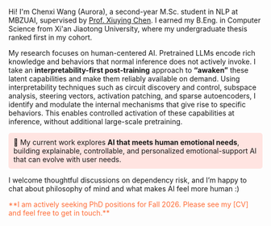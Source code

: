<span class='anchor' id='about-me'></span>
Hi! I'm Chenxi Wang (Aurora), a second-year M.Sc. student in NLP at MBZUAI, supervised by [Prof. Xiuying Chen](https://iriscxy.github.io/). I earned my B.Eng. in Computer Science from Xi'an Jiaotong University, where my undergraduate thesis ranked first in my cohort.

<!-- My research focuses on human-centered AI. I take an **interpretability-first post-training** approach to **“awaken”** latent knowledge and behaviors in pretrained LLMs that are not actively invoked under normal inference. I use interpretability techniques such as circuit discovery and control, subspace analysis, steering vectors, activation patching, and sparse autoencoders, **without additional large-scale pretraining**. -->
My research focuses on human-centered AI. Pretrained LLMs encode rich knowledge and behaviors that normal inference does not actively invoke. I take an **interpretability-first post-training** approach to **“awaken”** these latent capabilities and make them reliably available on demand. Using interpretability techniques such as circuit discovery and control, subspace analysis, steering vectors, activation patching, and sparse autoencoders, I identify and modulate the internal mechanisms that give rise to specific behaviors. This enables controlled activation of these capabilities at inference, without additional large-scale pretraining.
<p style="background-color: #FFE4E1; padding: 10px; border-radius: 5px;">🌟 My current work explores <strong>AI that meets human emotional needs</strong>, building explainable, controllable, and personalized emotional-support AI that can evolve with user needs.</p>

I welcome thoughtful discussions on dependency risk, and I’m happy to chat about philosophy of mind and what makes AI feel more human :)

<p style="color: #FF6B35;">**I am actively seeking PhD positions for Fall 2026. Please see my [CV] and feel free to get in touch.**</p>

